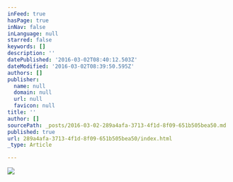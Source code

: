 ```yaml
---
inFeed: true
hasPage: true
inNav: false
inLanguage: null
starred: false
keywords: []
description: ''
datePublished: '2016-03-02T08:40:12.503Z'
dateModified: '2016-03-02T08:39:50.595Z'
authors: []
publisher:
  name: null
  domain: null
  url: null
  favicon: null
title: ''
author: []
sourcePath: _posts/2016-03-02-289a4afa-3713-4f1d-8f09-651b505bea50.md
published: true
url: 289a4afa-3713-4f1d-8f09-651b505bea50/index.html
_type: Article

---
```

![](https://the-grid-user-content.s3-us-west-2.amazonaws.com/b20024cd-26ca-47cd-b701-be2488bff81c.jpg)
